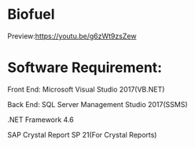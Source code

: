 # Biofuel

Preview:https://youtu.be/g6zWt9zsZew

# Software Requirement:

Front End:  Microsoft Visual Studio 2017(VB.NET) 

Back End: SQL Server Management Studio 2017(SSMS) 

.NET Framework 4.6 

SAP Crystal Report SP 21(For Crystal Reports)
